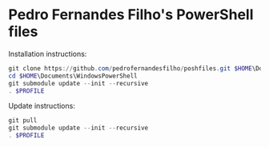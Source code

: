 # Pedro Fernandes Filho's PowerShell files

Installation instructions:
````powershell
git clone https://github.com/pedrofernandesfilho/poshfiles.git $HOME\Documents\WindowsPowerShell
cd $HOME\Documents\WindowsPowerShell
git submodule update --init --recursive
. $PROFILE
````

Update instructions:
````powershell
git pull
git submodule update --init --recursive
. $PROFILE
````
